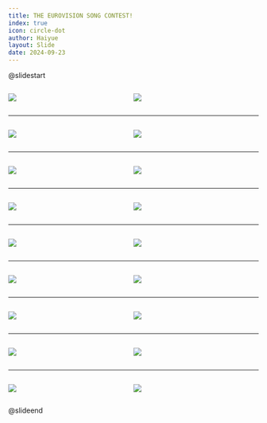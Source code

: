 ```yaml
---
title: THE EUROVISION SONG CONTEST!
index: true
icon: circle-dot
author: Haiyue
layout: Slide
date: 2024-09-23
---
```

 
@slidestart

<div style="display:flex">
<div style="flex:1">

![](/reading/english/Level-W/THE%20EUROVISION%20SONG%20CONTEST!/001.webp)
</div>
<div style="flex:1">

![](/reading/english/Level-W/THE%20EUROVISION%20SONG%20CONTEST!/002.webp)
</div>
</div>

---

<div style="display:flex">
<div style="flex:1">

![](/reading/english/Level-W/THE%20EUROVISION%20SONG%20CONTEST!/003.webp)
</div>
<div style="flex:1">

![](/reading/english/Level-W/THE%20EUROVISION%20SONG%20CONTEST!/004.webp)
</div>
</div>

---

<div style="display:flex">
<div style="flex:1">

![](/reading/english/Level-W/THE%20EUROVISION%20SONG%20CONTEST!/005.webp)
</div>
<div style="flex:1">

![](/reading/english/Level-W/THE%20EUROVISION%20SONG%20CONTEST!/006.webp)
</div>
</div>

---

<div style="display:flex">
<div style="flex:1">

![](/reading/english/Level-W/THE%20EUROVISION%20SONG%20CONTEST!/007.webp)
</div>
<div style="flex:1">

![](/reading/english/Level-W/THE%20EUROVISION%20SONG%20CONTEST!/008.webp)
</div>
</div>

---

<div style="display:flex">
<div style="flex:1">

![](/reading/english/Level-W/THE%20EUROVISION%20SONG%20CONTEST!/009.webp)
</div>
<div style="flex:1">

![](/reading/english/Level-W/THE%20EUROVISION%20SONG%20CONTEST!/010.webp)
</div>
</div>

---

<div style="display:flex">
<div style="flex:1">

![](/reading/english/Level-W/THE%20EUROVISION%20SONG%20CONTEST!/011.webp)
</div>
<div style="flex:1">

![](/reading/english/Level-W/THE%20EUROVISION%20SONG%20CONTEST!/012.webp)
</div>
</div>

---

<div style="display:flex">
<div style="flex:1">

![](/reading/english/Level-W/THE%20EUROVISION%20SONG%20CONTEST!/013.webp)
</div>
<div style="flex:1">

![](/reading/english/Level-W/THE%20EUROVISION%20SONG%20CONTEST!/014.webp)
</div>
</div>

---

<div style="display:flex">
<div style="flex:1">

![](/reading/english/Level-W/THE%20EUROVISION%20SONG%20CONTEST!/015.webp)
</div>
<div style="flex:1">

![](/reading/english/Level-W/THE%20EUROVISION%20SONG%20CONTEST!/016.webp)
</div>
</div>

---

<div style="display:flex">
<div style="flex:1">

![](/reading/english/Level-W/THE%20EUROVISION%20SONG%20CONTEST!/017.webp)
</div>
<div style="flex:1">

![](/reading/english/Level-W/THE%20EUROVISION%20SONG%20CONTEST!/018.webp)
</div>
</div>

@slideend